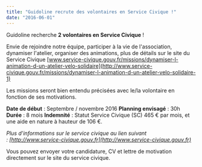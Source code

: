 ```yaml
---
title: "Guidoline recrute des volontaires en Service Civique !"
date: "2016-06-01"
---
```


Guidoline recherche **2 volontaires en Service Civique** !

Envie de rejoindre notre équipe, participer à la vie de l'association, dynamiser l'atelier, organiser des animations, plus de détails sur le site du Service Civique [www.service-civique.gouv.fr/missions/dynamiser-l-animation-d-un-atelier-velo-solidaire](http://www.service-civique.gouv.fr/missions/dynamiser-l-animation-d-un-atelier-velo-solidaire-1)

Les missions seront bien entendu précisées avec le/la volontaire en fonction de ses motivations.

**Date de début** : Septembre / novembre 2016 **Planning envisagé** : 30h **Durée** : 8 mois **Indemnité** : Statut Service Civique (SC) 465 € par mois, et une aide en nature à hauteur de 106 €.

_Plus d'informations sur le service civique au lien suivant : [http://www.service-civique.gouv.fr](http://www.service-civique.gouv.fr)_

Vous pouvez envoyer votre candidature, CV et lettre de motivation directement sur le site du service civique.
